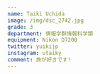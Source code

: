 ```yaml
---
name: Taiki Uchida
image: /img/dsc_2742.jpg
grade: 3
department: 情報学群情報科学類
equipment: Nikon D7200
twitter: yuikijp
instagram: utaiky
comment: 旅が好きです!
---
```

